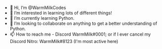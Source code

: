 - 👋 Hi, I’m @WarmMilkCodes
- 👀 I’m interested in learning lots of different things!
- 🌱 I’m currently learning Python.
- 💞️ I’m looking to collaborate on anything to get a better understanding of Python.
- 📫 How to reach me - Discord WarmMilk#0001; or if I ever cancel my Discord Nitro: WarmMilk#8123 (I'm most active here)

<!---
WarmMilkCodes/WarmMilkCodes is a ✨ special ✨ repository because its `README.md` (this file) appears on your GitHub profile.
You can click the Preview link to take a look at your changes.
--->
